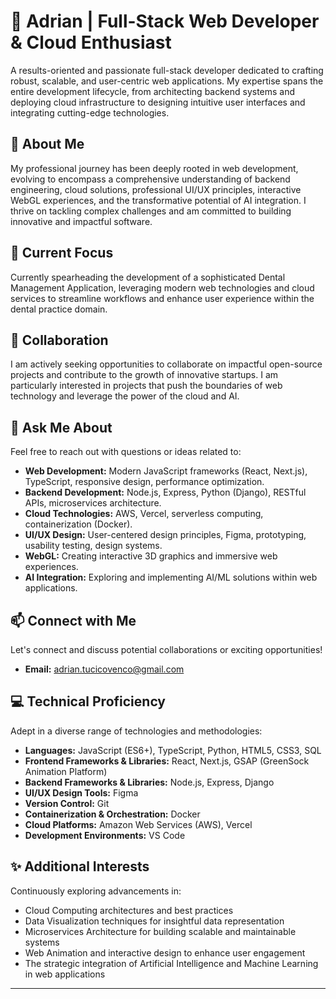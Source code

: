 # 👋 Adrian | Full-Stack Web Developer & Cloud Enthusiast

A results-oriented and passionate full-stack developer dedicated to crafting robust, scalable, and user-centric web applications. My expertise spans the entire development lifecycle, from architecting backend systems and deploying cloud infrastructure to designing intuitive user interfaces and integrating cutting-edge technologies.

## 🚀 About Me

My professional journey has been deeply rooted in web development, evolving to encompass a comprehensive understanding of backend engineering, cloud solutions, professional UI/UX principles, interactive WebGL experiences, and the transformative potential of AI integration. I thrive on tackling complex challenges and am committed to building innovative and impactful software.

## 🔭 Current Focus

Currently spearheading the development of a sophisticated Dental Management Application, leveraging modern web technologies and cloud services to streamline workflows and enhance user experience within the dental practice domain.

## 🤝 Collaboration

I am actively seeking opportunities to collaborate on impactful open-source projects and contribute to the growth of innovative startups. I am particularly interested in projects that push the boundaries of web technology and leverage the power of the cloud and AI.

## 💬 Ask Me About

Feel free to reach out with questions or ideas related to:

* **Web Development:** Modern JavaScript frameworks (React, Next.js), TypeScript, responsive design, performance optimization.
* **Backend Development:** Node.js, Express, Python (Django), RESTful APIs, microservices architecture.
* **Cloud Technologies:** AWS, Vercel, serverless computing, containerization (Docker).
* **UI/UX Design:** User-centered design principles, Figma, prototyping, usability testing, design systems.
* **WebGL:** Creating interactive 3D graphics and immersive web experiences.
* **AI Integration:** Exploring and implementing AI/ML solutions within web applications.

## 📫 Connect with Me

Let's connect and discuss potential collaborations or exciting opportunities!

* **Email:** [adrian.tucicovenco@gmail.com](mailto:adrian.tucicovenco@gmail.com)

## 💻 Technical Proficiency

Adept in a diverse range of technologies and methodologies:

* **Languages:** JavaScript (ES6+), TypeScript, Python, HTML5, CSS3, SQL
* **Frontend Frameworks & Libraries:** React, Next.js, GSAP (GreenSock Animation Platform)
* **Backend Frameworks & Libraries:** Node.js, Express, Django
* **UI/UX Design Tools:** Figma
* **Version Control:** Git
* **Containerization & Orchestration:** Docker
* **Cloud Platforms:** Amazon Web Services (AWS), Vercel
* **Development Environments:** VS Code

## ✨ Additional Interests

Continuously exploring advancements in:

* Cloud Computing architectures and best practices
* Data Visualization techniques for insightful data representation
* Microservices Architecture for building scalable and maintainable systems
* Web Animation and interactive design to enhance user engagement
* The strategic integration of Artificial Intelligence and Machine Learning in web applications

---
